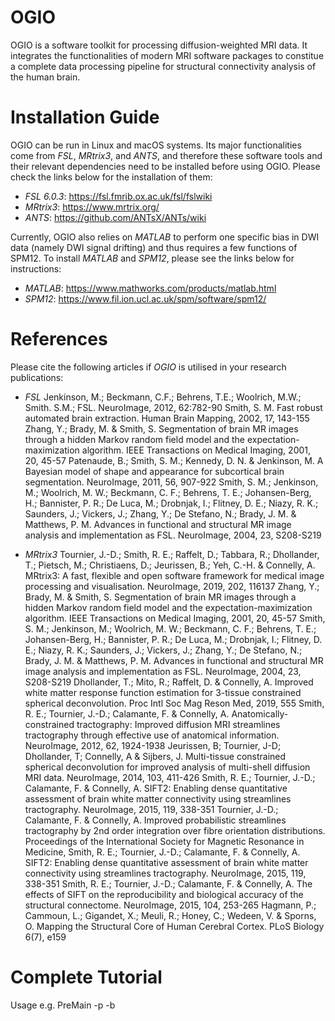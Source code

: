 OGIO
================================================================================

OGIO is a software toolkit for processing diffusion-weighted MRI data. It integrates the functionalities of modern MRI software packages to constitue a complete data processing pipeline for structural connectivity analysis of the human brain.


Installation Guide
================================================================================

OGIO can be run in Linux and macOS systems. Its major functionalities come from *FSL*, *MRtrix3*, and *ANTS*, and therefore these software tools and their relevant dependencies need to be installed before using OGIO. Please check the links below for the installation of them:

* *FSL 6.0.3*: https://fsl.fmrib.ox.ac.uk/fsl/fslwiki
* *MRtrix3*: https://www.mrtrix.org/
* *ANTS*: https://github.com/ANTsX/ANTs/wiki

Currently, OGIO also relies on *MATLAB* to perform one specific bias in DWI data (namely DWI signal drifting) and thus requires a few functions of SPM12. To install *MATLAB* and *SPM12*, please see the links below for instructions:

* *MATLAB*: https://www.mathworks.com/products/matlab.html
* *SPM12*: https://www.fil.ion.ucl.ac.uk/spm/software/spm12/


References
================================================================================

Please cite the following articles if *OGIO* is utilised in your research publications:

* *FSL*
Jenkinson, M.; Beckmann, C.F.; Behrens, T.E.; Woolrich, M.W.; Smith. S.M.; FSL. NeuroImage, 2012, 62:782-90
Smith, S. M. Fast robust automated brain extraction. Human Brain Mapping, 2002, 17, 143-155
Zhang, Y.; Brady, M. & Smith, S. Segmentation of brain MR images through a hidden Markov random field model and the expectation-maximization algorithm. IEEE Transactions on Medical Imaging, 2001, 20, 45-57
Patenaude, B.; Smith, S. M.; Kennedy, D. N. & Jenkinson, M. A Bayesian model of shape and appearance for subcortical brain segmentation. NeuroImage, 2011, 56, 907-922
Smith, S. M.; Jenkinson, M.; Woolrich, M. W.; Beckmann, C. F.; Behrens, T. E.; Johansen-Berg, H.; Bannister, P. R.; De Luca, M.; Drobnjak, I.; Flitney, D. E.; Niazy, R. K.; Saunders, J.; Vickers, J.; Zhang, Y.; De Stefano, N.; Brady, J. M. & Matthews, P. M. Advances in functional and structural MR image analysis and implementation as FSL. NeuroImage, 2004, 23, S208-S219


* *MRtrix3*
Tournier, J.-D.; Smith, R. E.; Raffelt, D.; Tabbara, R.; Dhollander, T.; Pietsch, M.; Christiaens, D.; Jeurissen, B.; Yeh, C.-H. & Connelly, A. MRtrix3: A fast, flexible and open software framework for medical image processing and visualisation. NeuroImage, 2019, 202, 116137
Zhang, Y.; Brady, M. & Smith, S. Segmentation of brain MR images through a hidden Markov random field model and the expectation-maximization algorithm. IEEE Transactions on Medical Imaging, 2001, 20, 45-57
Smith, S. M.; Jenkinson, M.; Woolrich, M. W.; Beckmann, C. F.; Behrens, T. E.; Johansen-Berg, H.; Bannister, P. R.; De Luca, M.; Drobnjak, I.; Flitney, D. E.; Niazy, R. K.; Saunders, J.; Vickers, J.; Zhang, Y.; De Stefano, N.; Brady, J. M. & Matthews, P. M. Advances in functional and structural MR image analysis and implementation as FSL. NeuroImage, 2004, 23, S208-S219
Dhollander, T.; Mito, R.; Raffelt, D. & Connelly, A. Improved white matter response function estimation for 3-tissue constrained spherical deconvolution. Proc Intl Soc Mag Reson Med, 2019, 555
Smith, R. E.; Tournier, J.-D.; Calamante, F. & Connelly, A. Anatomically-constrained tractography: Improved diffusion MRI streamlines tractography through effective use of anatomical information. NeuroImage, 2012, 62, 1924-1938
Jeurissen, B; Tournier, J-D; Dhollander, T; Connelly, A & Sijbers, J. Multi-tissue constrained spherical deconvolution for improved analysis of multi-shell diffusion MRI data. NeuroImage, 2014, 103, 411-426
Smith, R. E.; Tournier, J.-D.; Calamante, F. & Connelly, A. SIFT2: Enabling dense quantitative assessment of brain white matter connectivity using streamlines tractography. NeuroImage, 2015, 119, 338-351
Tournier, J.-D.; Calamante, F. & Connelly, A. Improved probabilistic streamlines tractography by 2nd order integration over fibre orientation distributions. Proceedings of the International Society for Magnetic Resonance in Medicine,
Smith, R. E.; Tournier, J.-D.; Calamante, F. & Connelly, A. SIFT2: Enabling dense quantitative assessment of brain white matter connectivity using streamlines tractography. NeuroImage, 2015, 119, 338-351
Smith, R. E.; Tournier, J.-D.; Calamante, F. & Connelly, A. The effects of SIFT on the reproducibility and biological accuracy of the structural connectome. NeuroImage, 2015, 104, 253-265
Hagmann, P.; Cammoun, L.; Gigandet, X.; Meuli, R.; Honey, C.; Wedeen, V. & Sporns, O. Mapping the Structural Core of Human Cerebral Cortex. PLoS Biology 6(7), e159

Complete Tutorial
================================================================================

Usage
e.g. PreMain -p <OutputPath> -b <BIDSdir>



